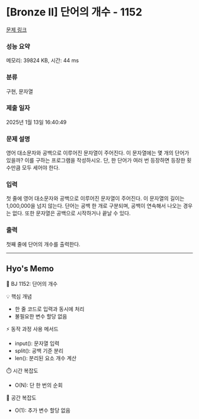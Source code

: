 # [Bronze II] 단어의 개수 - 1152 

[문제 링크](https://www.acmicpc.net/problem/1152) 

### 성능 요약

메모리: 39824 KB, 시간: 44 ms

### 분류

구현, 문자열

### 제출 일자

2025년 1월 13일 16:40:49

### 문제 설명

<p>영어 대소문자와 공백으로 이루어진 문자열이 주어진다. 이 문자열에는 몇 개의 단어가 있을까? 이를 구하는 프로그램을 작성하시오. 단, 한 단어가 여러 번 등장하면 등장한 횟수만큼 모두 세어야 한다.</p>

### 입력 

 <p>첫 줄에 영어 대소문자와 공백으로 이루어진 문자열이 주어진다. 이 문자열의 길이는 1,000,000을 넘지 않는다. 단어는 공백 한 개로 구분되며, 공백이 연속해서 나오는 경우는 없다. 또한 문자열은 공백으로 시작하거나 끝날 수 있다.</p>

### 출력 

 <p>첫째 줄에 단어의 개수를 출력한다.</p>



------------------------------------------------------------------------------------
Hyo's Memo
------------------------------------------------------------------------------------
🎯 BJ 1152: 단어의 개수

💡 핵심 개념
- 한 줄 코드로 입력과 동시에 처리
- 불필요한 변수 할당 없음

⚡ 동작 과정 사용 메서드
- input(): 문자열 입력
- split(): 공백 기준 분리
- len(): 분리된 요소 개수 계산

⏱️ 시간 복잡도
- O(N): 단 한 번의 순회

💫 공간 복잡도
- O(1): 추가 변수 할당 없음
